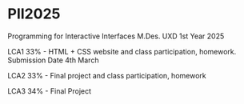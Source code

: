# PII2025
Programming for Interactive Interfaces M.Des. UXD 1st Year 2025

LCA1 33% - HTML + CSS website and class participation, homework. Submission Date 4th March

LCA2 33% - Final project and class participation, homework

LCA3 34% - Final Project

